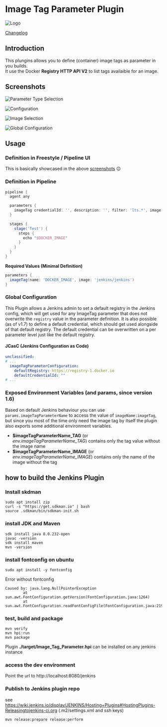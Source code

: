 # Image Tag Parameter Plugin
![Logo](img/registry.png)

[Changelog](CHANGELOG.md)

## Introduction
This plungins allows you to define (container) image tags as parameter in you builds.  
It use the Docker **Registry HTTP API V2** to list tags availaible for an image.

## Screenshots
![Parameter Type Selection](img/screen01.png)

![Configuration](img/screen02.png)

![Image Selection](img/screen03.png)

![Global Configuration](img/jenkinsConfig.png)

## Usage

### Definition in Freestyle / Pipeline UI
This is basically showcased in the above [screenshots](#screenshots) :wink:

### Definition in Pipeline
```groovy
pipeline {
  agent any

  parameters {
    imageTag credentialId: '', description: '', filter: 'lts.*', image: 'jenkins/jenkins', name: 'DOCKER_IMAGE', registry: 'https://registry-1.docker.io'
  }

  stages {
    stage('Test') {
      steps {
        echo "$DOCKER_IMAGE"
      }
    }
  }
}
```

**Required Values (Minimal Definition)**
```groovy
parameters {
  imageTag(name: 'DOCKER_IMAGE', image: 'jenkins/jenkins')
}
``` 

### Global Configuration

This Plugin allows a Jenkins admin to set a default registry in the Jenkins config, which will get used for any ImageTag parameter that does not overwrite the `registry` value in the parameter definition.
It is also possible (as of v1.7) to define a default credential, which should get used alongside of that default registry.
The default credential can be overwritten on a per parameter level just like the default registry.

#### JCasC (Jenkins Configuration as Code)

```yaml
unclassified:
# ...
  imageTagParameterConfiguration:
    defaultRegistry: https://registry-1.docker.io
    defaultCredentialId: ""
# ... 
```

### Exposed Environment Variables (and params, since version 1.6) 
Based on default Jenkins behaviour you can use `params.imageTagParameterName` to access the value of `imageName:imageTag`,
but since you most of the time only need the image tag by itself the plugin also exports some additional environment variables.

* **$imageTagParameterName_TAG** (or *env.imageTagParameterName_TAG*) contains only the tag value without the image name
* **$imageTagParameterName_IMAGE** (or *env.imageTagParameterName_IMAGE*) contains only the name of the image without the tag


## how to build the Jenkins Plugin
 
### Install skdman
```
sudo apt install zip
curl -s "https://get.sdkman.io" | bash
source .sdkman/bin/sdkman-init.sh 
```

### install JDK and Maven
```
sdk install java 8.0.232-open
javac -version
sdk install maven
mvn -version
```

### install fontconfig on ubuntu
```
sudo apt install -y fontconfig
```
Error without fontconfig
```
Caused by: java.lang.NullPointerException
        at sun.awt.FontConfiguration.getVersion(FontConfiguration.java:1264)
        at sun.awt.FontConfiguration.readFontConfigFile(FontConfiguration.java:219)
```

### test, build and package
```
mvn verify
mvn hpi:run
mvn package
```
Plugin **./target/Image_Tag_Parameter.hpi** can be installed on any jenkins instance

### access the dev environment
Point the url to http://localhost:8080/jenkins

### Publish to Jenkins plugin repo
see https://wiki.jenkins.io/display/JENKINS/Hosting+Plugins#HostingPlugins-Releasingtojenkins-ci.org (.m2/settings.xml and ssh keys)
```
mvn release:prepare release:perform
```
